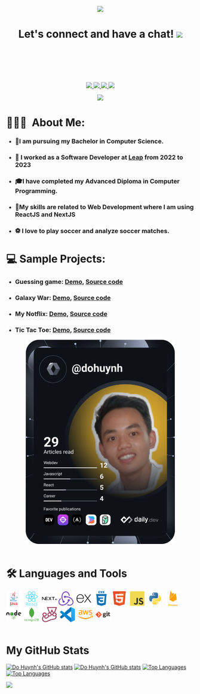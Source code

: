 <p align="center">
  <img src="https://capsule-render.vercel.app/api?text=Hello%20there!&animation=fadeIn&type=waving&height=100&color=gradient&fontColor=ff7800"/>
</p>
<h1 align="center">
  Let's connect and have a chat!
  <img src="https://user-images.githubusercontent.com/77046082/239987970-99d0974f-a309-4f15-bda8-3164bb3c9cab.gif" width="30px"/>
</h1>

<br/>
<p align="center">
  <img src="https://komarev.com/ghpvc/?username=NamDo8467&style=plastic&color=brightgreen" alt=""/>
</p>
<br/>

<p align="center">
  <a href="https://portfolio-seven-topaz-17.vercel.app/" target="_blank">
    <img height="50" src="https://user-images.githubusercontent.com/77046082/239982871-b07d9d63-a301-4132-aebd-1b16fdabec49.png"></img>
  </a>
  <a href="https://www.linkedin.com/in/do-huynh/" target="_blank">
    <img height="50" src="https://user-images.githubusercontent.com/77046082/239983371-8adf63db-0746-4158-866f-56829534fd53.png"></img>
  </a>
  <a href="https://www.instagram.com/namdohuynh/" target="_blank">
    <img height="50" src="https://user-images.githubusercontent.com/77046082/239983569-217f805b-588f-4e71-954e-1ec7e93f048e.png"></img>
  </a>
  <a href="https://twitter.com/huynhnamdo" target="_blank">
    <img height="50" src="https://user-images.githubusercontent.com/77046082/239983925-a9b6c804-08a0-4538-a193-5d3a8a9a9cd4.png"></img>
  </a>
</p>

<div align="center">
  <img src="https://user-images.githubusercontent.com/77046082/240003358-0282e170-09bd-4494-a598-eabc56b518d7.gif"/>
</div>

  # 👨🏻‍💻 &nbsp;About Me:
- ### 🏫I am pursuing my **Bachelor in Computer Science**.
- ### 🏢 I worked as a **Software Developer** at **[Leap](https://www.linkedin.com/company/joinleapco/)** from 2022 to 2023
- ### 🎓I have completed my Advanced Diploma in Computer Programming.
- ### 🌱My skills are related to **Web Development** where I am using **ReactJS** and **NextJS**
- ### ⚽ I love to play **soccer** and analyze soccer matches.

 # 💻 Sample Projects:
- ### Guessing game: [Demo](https://namdo8467.github.io/GuessingGame/), [Source code](https://github.com/NamDo8467/GuessingGame)
- ### Galaxy War: [Demo](https://www.youtube.com/watch?v=MiIscbIg504), [Source code](https://github.com/NamDo8467/GalaxyWar)
- ### My Notflix: [Demo](my-notflix.netlify.app/), [Source code](https://github.com/NamDo8467/Netflix-Clone)
- ### Tic Tac Toe: [Demo](https://react-tic-tac-toe-virid-eta.vercel.app/), [Source code](https://github.com/NamDo8467/React-TicTacToe)

<div align="center">
  <a href="https://app.daily.dev/dohuynh"><img src="https://github.com/NamDo8467/NamDo8467/blob/main/devcard.svg" width="400" alt="Do Huynh's Dev Card"/></a>
</div>


<br/>

# :hammer_and_wrench: Languages and Tools
<div>
  <img src="https://github.com/devicons/devicon/blob/master/icons/java/java-original-wordmark.svg" title="Java" alt="Java" width="40" height="40"/>&nbsp;
  <img src="https://github.com/devicons/devicon/blob/master/icons/react/react-original-wordmark.svg" title="React" alt="React" width="40" height="40"/>&nbsp;
  <img src="https://github.com/devicons/devicon/blob/master/icons/nextjs/nextjs-original-wordmark.svg" title="NextJS" **alt="NextJS" width="40" height="40"/>
  <img src="https://github.com/devicons/devicon/blob/master/icons/redux/redux-original.svg" title="Redux" alt="Redux " width="40" height="40"/>&nbsp;
  <img src="https://github.com/devicons/devicon/blob/master/icons/express/express-original.svg" title="ExpressJS" alt="ExpressJS" width="40" height="40"/>&nbsp;
  <img src="https://github.com/devicons/devicon/blob/master/icons/css3/css3-plain-wordmark.svg"  title="CSS3" alt="CSS" width="40" height="40"/>&nbsp;
  <img src="https://github.com/devicons/devicon/blob/master/icons/html5/html5-original.svg" title="HTML5" alt="HTML" width="40" height="40"/>&nbsp;
  <img src="https://github.com/devicons/devicon/blob/master/icons/javascript/javascript-original.svg" title="JavaScript" alt="JavaScript" width="40" height="40"/>&nbsp;
  <img src="https://github.com/devicons/devicon/blob/master/icons/python/python-original.svg" title="Python" alt="Python" width="40" height="40"/>&nbsp;
  <img src="https://github.com/devicons/devicon/blob/master/icons/firebase/firebase-plain-wordmark.svg" title="Firebase" alt="Firebase" width="40" height="40"/>&nbsp;
  <img src="https://github.com/devicons/devicon/blob/master/icons/nodejs/nodejs-original-wordmark.svg" title="NodeJS" alt="NodeJS" width="40" height="40"/>&nbsp;
  <img src="https://github.com/devicons/devicon/blob/master/icons/mongodb/mongodb-plain-wordmark.svg" title="MongoDB" alt="MongoDB" width="40" height="40"/>&nbsp;
  <img src="https://github.com/devicons/devicon/blob/master/icons/jest/jest-plain.svg" title="Jest" alt="Jest" width="40" height="40"/>&nbsp;
  <img src="https://github.com/devicons/devicon/blob/master/icons/vscode/vscode-original.svg" title="VSCode" alt="VSCode" width="40" height="40"/>&nbsp;
  <img src="https://github.com/devicons/devicon/blob/master/icons/amazonwebservices/amazonwebservices-plain-wordmark.svg" title="AWS" alt="AWS" width="40" height="40"/>&nbsp;
  <img src="https://github.com/devicons/devicon/blob/master/icons/git/git-original-wordmark.svg" title="Git" **alt="Git" width="40" height="40"/>
</div>
 <br/>
 
  # My GitHub Stats
<!--  vision-friendly-dark theme  -->
[![Do Huynh's GitHub stats](https://github-readme-stats.vercel.app/api?username=NamDo8467&hide=contribs,&count_private=true&show_icons=true&theme=vision-friendly-dark#gh-dark-mode-only)](https://github.com/anuraghazra/github-readme-stats#gh-dark-mode-only)
[![Do Huynh's GitHub stats](https://github-readme-stats.vercel.app/api?username=NamDo8467&hide=contribs,&count_private=true&show_icons=true&theme=default#gh-light-mode-only)](https://github.com/anuraghazra/github-readme-stats#gh-light-mode-only)
[![Top Languages](https://github-readme-stats.vercel.app/api/top-langs/?username=NamDo8467&hide=c%23,php&theme=vision-friendly-dark&layout=compact#gh-dark-mode-only)](https://github.com/anuraghazra/github-readme-stats#gh-dark-mode-only)
[![Top Languages](https://github-readme-stats.vercel.app/api/top-langs/?username=NamDo8467&hide=c%23,php&theme=default&layout=compact#gh-light-mode-only)](https://github.com/anuraghazra/github-readme-stats#gh-light-mode-only)
<!-- gruvbox theme -->
<!-- [![Do Huynh's GitHub stats](https://github-readme-stats.vercel.app/api?username=NamDo8467&hide=stars&count_private=true&show_icons=true&theme=gruvbox)](https://github.com/anuraghazra/github-readme-stats)
[![Top Langs](https://github-readme-stats.vercel.app/api/top-langs/?username=NamDo8467&hide=c%23,php&theme=gruvbox&layout=compact)](https://github.com/anuraghazra/github-readme-stats) -->

<p align="left">
  <img src="https://capsule-render.vercel.app/api?type=waving&color=gradient&height=100&section=footer"/>
</p>


